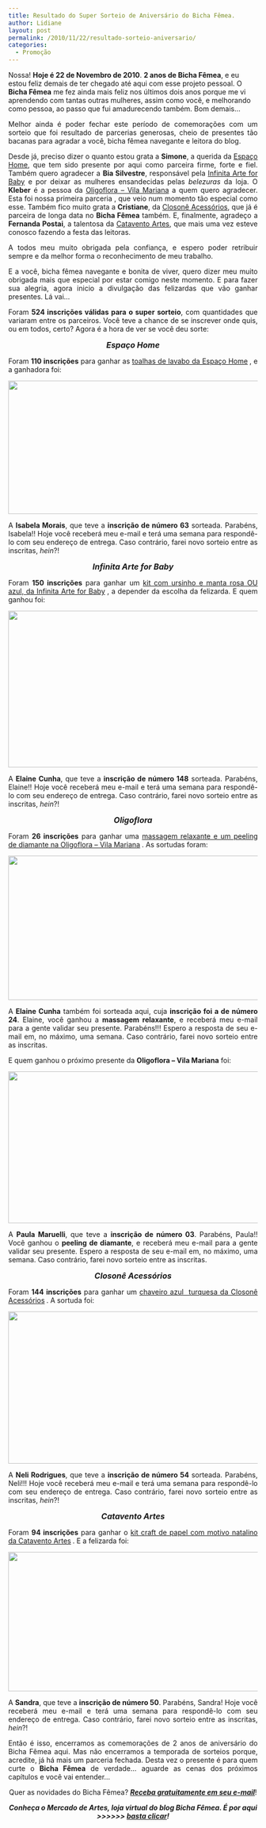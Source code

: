 ```yaml
---
title: Resultado do Super Sorteio de Aniversário do Bicha Fêmea.
author: Lidiane
layout: post
permalink: /2010/11/22/resultado-sorteio-aniversario/
categories:
  - Promoção
---
```

Nossa! **Hoje é 22 de Novembro de 2010**. **2 anos de Bicha Fêmea**, e eu estou feliz demais de ter chegado até aqui com esse projeto pessoal. O **Bicha Fêmea** me fez ainda mais feliz nos últimos dois anos porque me vi aprendendo com tantas outras mulheres, assim como você, e melhorando como pessoa, ao passo que fui amadurecendo também. Bom demais…

<p style="text-align: justify;">
  Melhor ainda é poder fechar este período de comemorações com um sorteio que foi resultado de parcerias generosas, cheio de presentes tão bacanas para agradar a você, bicha fêmea navegante e leitora do blog.
</p>

<!--more-->

<p style="text-align: justify;">
  Desde já, preciso dizer o quanto estou grata a <strong>Simone</strong>, a querida da <a href="http://www.espacohome.com.br/" target="_blank" rel="noopener noreferrer">Espaço Home</a>, que tem sido presente por aqui como parceira firme, forte e fiel. Também quero agradecer a <strong>Bia Silvestre</strong>, responsável pela <a href="http://www.infinitaarte.com.br/" target="_blank" rel="noopener noreferrer">Infinita Arte for Baby</a> e por deixar as mulheres ensandecidas pelas <em>belezuras</em> da loja. O <strong>Kleber</strong> é a pessoa da <a href="http://www.oligoflora.com.br/" target="_blank" rel="noopener noreferrer">Oligoflora – Vila Mariana</a> a quem quero agradecer. Esta foi nossa primeira parceria , que veio num momento tão especial como esse. Também fico muito grata a <strong>Cristiane</strong>, da <a href="http://closone.blogspot.com/" target="_blank" rel="noopener noreferrer">Closonê Acessórios</a>, que já é parceira de longa data no <strong>Bicha Fêmea</strong> também. E, finalmente, agradeço a <strong>Fernanda Postai</strong>, a talentosa da <a href="http://fernandapostai.blogspot.com/" target="_blank" rel="noopener noreferrer">Catavento Artes</a>, que mais uma vez esteve conosco fazendo a festa das leitoras.
</p>

<p style="text-align: justify;">
  A todos meu muito obrigada pela confiança, e espero poder retribuir sempre e da melhor forma o reconhecimento de meu trabalho.
</p>

<p style="text-align: justify;">
  E a você, bicha fêmea navegante e bonita de viver, quero dizer meu muito obrigada mais que especial por estar comigo neste momento. E para fazer sua alegria, agora inicio a divulgação das felizardas que vão ganhar presentes. Lá vai…
</p>

<p style="text-align: justify;">
  Foram <strong>524 inscrições válidas para o super sorteio</strong>, com quantidades que variaram entre os parceiros. Você teve a chance de se inscrever onde quis, ou em todos, certo? Agora é a hora de ver se você deu sorte:
</p>

<p style="text-align: center;">
  <strong><span style="font-size: medium;"><em>Espaço Home</em></span></strong>
</p>

<p style="text-align: justify;">
  Foram <strong>110 inscrições</strong> para ganhar as <a href="http://www.trololodemulher.com.br/2010/11/01/parceria-espaco-home/">toalhas de lavabo da Espaço Home</a><strong> </strong>, e a ganhadora foi:
</p>

[](https://www.trololodemulher.com.br/2010/11/Resultado-Sorteio-Espaco-Home.jpg)

<p style="text-align: center;">
  <a href="https://www.trololodemulher.com.br/2010/11/Resultado-Sorteio-Espaco-Home.jpg"></a>
</p>

<p style="text-align: center;">
  <em><a href="https://www.trololodemulher.com.br/2010/11/Resultado-Sorteio-Espaco-Homeleve.jpg"><img class="alignnone size-full wp-image-5521" title="Resultado Sorteio Espaço Homeleve" src="https://www.trololodemulher.com.br/2010/11/Resultado-Sorteio-Espaco-Homeleve.jpg" alt="" width="577" height="269" /></a></em>
</p>

<p style="text-align: justify;">
  A <strong>Isabela Morais</strong>, que teve a <strong>inscrição de número 63</strong> sorteada. Parabéns, Isabela!! Hoje você receberá meu e-mail e terá uma semana para respondê-lo com seu endereço de entrega. Caso contrário, farei novo sorteio entre as inscritas, <em>hein</em>?!
</p>

<p style="text-align: center;">
  <strong><em><span style="font-size: medium;">Infinita Arte for Baby</span></em></strong>
</p>

<p style="text-align: justify;">
  Foram <strong>150 inscrições</strong> para ganhar um <a href="http://www.trololodemulher.com.br/2010/11/01/parceria-infinita-arte-baby/">kit com ursinho e manta rosa OU azul, da Infinita Arte for Baby</a><strong> </strong>, a depender da escolha da felizarda. E quem ganhou foi:
</p>

<p style="text-align: center;">
  <a href="https://www.trololodemulher.com.br/2010/11/Resultado-Sorteio-Infinita-Arte-for-Baby-leve.jpg"><img class="alignnone size-full wp-image-5522" title="Resultado Sorteio Infinita Arte for Baby leve" src="https://www.trololodemulher.com.br/2010/11/Resultado-Sorteio-Infinita-Arte-for-Baby-leve.jpg" alt="" width="630" height="316" /></a>
</p>

<p style="text-align: justify;">
  A <strong>Elaine Cunha</strong>, que teve a <strong>inscrição de número 148</strong> sorteada. Parabéns, Elaine!! Hoje você receberá meu e-mail e terá uma semana para respondê-lo com seu endereço de entrega. Caso contrário, farei novo sorteio entre as inscritas, <em>hein</em>?!
</p>

<p style="text-align: center;">
  <strong><em><span style="font-size: medium;">Oligoflora</span></em></strong>
</p>

<p style="text-align: justify;">
  Foram <strong>26 inscrições</strong> para ganhar uma <a href="http://www.trololodemulher.com.br/2010/11/01/parceria-oligoflora/">massagem relaxante e um peeling de diamante na Oligoflora – Vila Mariana</a><strong> </strong>. As sortudas foram:
</p>

<p style="text-align: center;">
  <a href="https://www.trololodemulher.com.br/2010/11/Resultado-Sorteio-Massagem-Oligoflora-leve.jpg"><img class="alignnone size-full wp-image-5523" title="Resultado Sorteio Massagem Oligoflora leve" src="https://www.trololodemulher.com.br/2010/11/Resultado-Sorteio-Massagem-Oligoflora-leve.jpg" alt="" width="608" height="291" /></a>
</p>

<p style="text-align: justify;">
  A <strong>Elaine Cunha</strong> também foi sorteada aqui, cuja <strong>inscrição foi a de número 24</strong>. Elaine, você ganhou a <strong>massagem relaxante</strong>, e receberá meu e-mail para a gente validar seu presente. Parabéns!!! Espero a resposta de seu e-mail em, no máximo, uma semana. Caso contrário, farei novo sorteio entre as inscritas.
</p>

<p style="text-align: justify;">
  E quem ganhou o próximo presente da <strong>Oligoflora – Vila Mariana</strong> foi:
</p>

<p style="text-align: center;">
  <a href="https://www.trololodemulher.com.br/2010/11/Resultado-Sorteio-Peeling-Oligoflora-leve.jpg"><img class="alignnone size-full wp-image-5524" title="Resultado Sorteio Peeling Oligoflora leve" src="https://www.trololodemulher.com.br/2010/11/Resultado-Sorteio-Peeling-Oligoflora-leve.jpg" alt="" width="615" height="306" /></a>
</p>

<p style="text-align: justify;">
  A <strong>Paula Maruelli</strong>, que teve a <strong>inscrição de número 03</strong>. Parabéns, Paula!! Você ganhou o <strong>peeling de diamante</strong>, e receberá meu e-mail para a gente validar seu presente. Espero a resposta de seu e-mail em, no máximo, uma semana. Caso contrário, farei novo sorteio entre as inscritas.
</p>

<p style="text-align: center;">
  <strong><em><span style="font-size: medium;">Closonê Acessórios</span></em></strong>
</p>

<p style="text-align: justify;">
  Foram <strong>144 inscrições</strong> para ganhar um <a href="http://www.trololodemulher.com.br/2010/11/01/parceria-closone-acessorios/">chaveiro azul  turquesa da Closonê Acessórios</a><strong> </strong>. A sortuda foi:
</p>

<p style="text-align: center;">
  <a href="https://www.trololodemulher.com.br/2010/11/Resultado-Sorteio-Closone-Acessorios-leve.jpg"><img class="alignnone size-full wp-image-5525" title="Resultado Sorteio Closonê Acessórios leve" src="https://www.trololodemulher.com.br/2010/11/Resultado-Sorteio-Closone-Acessorios-leve.jpg" alt="" width="645" height="307" /></a>
</p>

<p style="text-align: justify;">
  A <strong>Neli Rodrigues</strong>, que teve a <strong>inscrição de número 54</strong> sorteada. Parabéns, Neli!!! Hoje você receberá meu e-mail e terá uma semana para respondê-lo com seu endereço de entrega. Caso contrário, farei novo sorteio entre as inscritas, <em>hein</em>?!
</p>

<p style="text-align: center;">
  <strong><em><span style="font-size: medium;">Catavento Artes</span></em></strong>
</p>

<p style="text-align: justify;">
  Foram <strong>94 inscrições</strong> para ganhar o <a href="http://www.trololodemulher.com.br/2010/11/01/parceria-catavento-artes/">kit craft de papel com motivo natalino da Catavento Artes</a><strong> </strong>. E a felizarda foi:
</p>

<p style="text-align: center;">
  <a href="https://www.trololodemulher.com.br/2010/11/Resultado-Sorteio-Catavento-Artes-leve.jpg"><img class="alignnone size-full wp-image-5526" title="Resultado Sorteio Catavento Artes leve" src="https://www.trololodemulher.com.br/2010/11/Resultado-Sorteio-Catavento-Artes-leve.jpg" alt="" width="624" height="281" /></a>
</p>

<p style="text-align: justify;">
  A <strong>Sandra</strong>, que teve a <strong>inscrição de número 50</strong>. Parabéns, Sandra! Hoje você receberá meu e-mail e terá uma semana para respondê-lo com seu endereço de entrega. Caso contrário, farei novo sorteio entre as inscritas, <em>hein</em>?!
</p>

<p style="text-align: justify;">
  Então é isso, encerramos as comemorações de 2 anos de aniversário do Bicha Fêmea aqui. Mas não encerramos a temporada de sorteios porque, acredite, já há mais um parceria fechada. Desta vez o presente é para quem curte o <strong>Bicha Fêmea</strong> de verdade… aguarde as cenas dos próximos capítulos e você vai entender…
</p>

<p style="text-align: center;">
  Quer as novidades do Bicha Fêmea? <strong><em><a href="http://feedburner.google.com/fb/a/mailverify?uri=blogbichafemea&loc=pt_BR">Receba gratuitamente em seu e-mail</a></em></strong>!
</p>

<p style="text-align: center;">
  <strong><em>Conheça o Mercado de Artes, loja virtual do blog Bicha Fêmea. É por aqui >>>>>> </em><a href="http://www.trololodemulher.com.br/loja/"><em>basta clicar</em></a><em>!</em></strong>
</p>